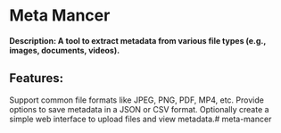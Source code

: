 # Meta Mancer
#### Description: A tool to extract metadata from various file types (e.g., images, documents, videos).
## Features:
Support common file formats like JPEG, PNG, PDF, MP4, etc.
Provide options to save metadata in a JSON or CSV format.
Optionally create a simple web interface to upload files and view metadata.# meta-mancer
